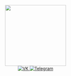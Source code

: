 <div id="header" align="center">
  <img src="https://media.giphy.com/media/xsE65jaPsUKUo/giphy.gif" width="200"/>
</div>
<div id="badges" align="center">
  <a href="https://vk.com/ksmtrv">
      <img src="https://img.shields.io/badge/VK-blue?logo=VK&logoColor=white&style=for-the-badge" alt="VK"/>
  </a>
   <a href="https://t.me/ksmtrv21">
     <img src="https://img.shields.io/badge/TG-blue?logo=Telegram&logoColor=white&style=for-the-badge" alt="Telegram"/>
  </a>
</div>
